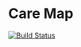 # Care Map
[![Build Status](https://travis-ci.org/adbruch/CareMap.svg?branch=master)](https://travis-ci.org/adbruch/CareMap)
